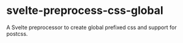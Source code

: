 # svelte-preprocess-css-global
A Svelte preprocessor to create global prefixed css and support for postcss.
